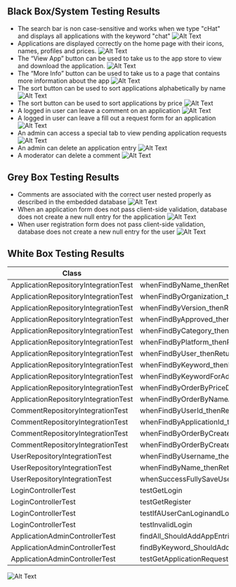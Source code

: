 ## Black Box/System Testing Results
- The search bar is non case-sensitive and works when we type "cHat" and displays all applications with the keyword "chat"
![Alt Text](https://imgur.com/dzZYdLk.gif)
- Applications are displayed correctly on the home page with their icons, names, profiles and prices.
![Alt Text](https://imgur.com/0nrFB6G.gif)
- The “View App” button can be used to take us to the app store to view and download the application.
![Alt Text](https://imgur.com/EyiRpDa.gif)
- The “More Info” button can be used to take us to a page that contains more information about the app 
![Alt Text](https://imgur.com/9sxfn20.gif)
- The sort button can be used to sort applications alphabetically by name 
![Alt Text](https://imgur.com/BjFHAjC.gif)
- The sort button can be used to sort applications by price
![Alt Text](https://imgur.com/GYVfGQu.gif)
- A logged in user can leave a comment on an application 
![Alt Text](https://imgur.com/XSQNU4A.gif)
- A logged in user can leave a fill out a request form for an application 
![Alt Text](https://imgur.com/TLEAonG.gif)
- An admin can access a special tab to view pending application requests
![Alt Text](https://imgur.com/9oFAfUs.gif)
- An admin can delete an application entry
![Alt Text](https://imgur.com/2PEQGem.gif)
- A moderator can delete a comment 
![Alt Text](https://imgur.com/VadfAXb.gif)

## Grey Box Testing Results
- Comments are associated with the correct user nested properly as described in the embedded database 
![Alt Text](https://imgur.com/ynOUK33.gif)
- When an application form does not pass client-side validation, database does not create a new null entry for the application 
![Alt Text](https://imgur.com/LClMFHN.gif)
- When user registration form does not pass client-side validation, database does not create a new null entry for the user 
![Alt Text](https://imgur.com/go3LbHK.gif)

## White Box Testing Results
Class | Test | Passed
--- | --- | --- 
ApplicationRepositoryIntegrationTest | whenFindByName_thenReturnApplications | Yes
ApplicationRepositoryIntegrationTest | whenFindByOrganization_thenReturnApplications | Yes
ApplicationRepositoryIntegrationTest | whenFindByVersion_thenReturnApplications | Yes
ApplicationRepositoryIntegrationTest | whenFindByApproved_thenReturnApplications | Yes
ApplicationRepositoryIntegrationTest | whenFindByCategory_thenReturnApplications | Yes
ApplicationRepositoryIntegrationTest | whenFindByPlatform_thenReturnApplications | Yes
ApplicationRepositoryIntegrationTest | whenFindByUser_thenReturnApplications | Yes
ApplicationRepositoryIntegrationTest | whenFindByKeyword_thenReturnApplications | Yes
ApplicationRepositoryIntegrationTest | whenFindByKeywordForAdmin_thenReturnApplications | Yes
ApplicationRepositoryIntegrationTest | whenFindByOrderByPriceDesc_thenReturnApplications | Yes
ApplicationRepositoryIntegrationTest | whenFindByOrderByNameAsc_thenReturnApplications | Yes
CommentRepositoryIntegrationTest | whenFindByUserId_thenReturnComments| Yes
CommentRepositoryIntegrationTest | whenFindByApplicationId_thenReturnComments | Yes
CommentRepositoryIntegrationTest | whenFindByOrderByCreatedDateDesc_thenReturnComments | Yes
CommentRepositoryIntegrationTest | whenFindByOrderByCreatedDateAsc_thenReturnComments  | Yes
UserRepositoryIntegrationTest | whenFindByUsername_thenReturnUser | Yes
UserRepositoryIntegrationTest | whenFindByName_thenReturnUser | Yes
UserRepositoryIntegrationTest | whenSuccessFullySaveUser | Yes
LoginControllerTest | testGetLogin | Yes
LoginControllerTest | testGetRegister | Yes
LoginControllerTest | testIfAUserCanLoginandLogout | Yes
LoginControllerTest | testInvalidLogin | Yes
ApplicationAdminControllerTest | findAll_ShouldAddAppEntriesToModelAndRenderAppListView | Yes
ApplicationAdminControllerTest | findByKeyword_ShouldAddAppEntriesToModelAndRenderAppListView | Yes
ApplicationAdminControllerTest | testGetApplicationRequest | Yes

![Alt Text](https://imgur.com/Ud8Pbx5.gif)
